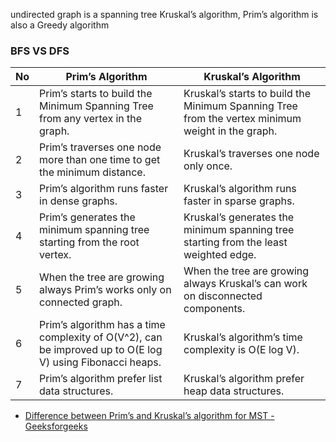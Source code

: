 
undirected graph is a spanning tree
Kruskal’s algorithm, Prim’s algorithm is also a Greedy algorithm

### BFS VS DFS

|  No    |  Prim’s Algorithm      |    Kruskal’s Algorithm     |
| -----  | ---------------------- | -------------------------- |
|    1   | Prim’s starts to build the Minimum Spanning Tree from any vertex in the graph. | Kruskal’s starts to build the Minimum Spanning Tree from the vertex minimum weight in the graph. |
|    2   | Prim’s traverses one node more than one time to get the minimum distance.   |  Kruskal’s traverses one node only once.      |
|    3   | Prim’s algorithm runs faster in dense graphs.        | Kruskal’s algorithm runs faster in sparse graphs.        |
|    4   | Prim’s generates the minimum spanning tree starting from the root vertex.        | Kruskal’s generates the minimum spanning tree starting from the least weighted edge.      |
|    5   | When the tree are growing always Prim’s works only on connected graph.        | When the tree are growing always Kruskal’s can work on disconnected components.       |
|    6   | Prim’s algorithm has a time complexity of O(V^2), can be improved up to O(E log V) using Fibonacci heaps. | Kruskal’s algorithm’s time complexity is O(E log V).        |
|    7   | Prim’s algorithm prefer list data structures.        | Kruskal’s algorithm prefer heap data structures.        |

- [Difference between Prim’s and Kruskal’s algorithm for MST - Geeksforgeeks](https://www.geeksforgeeks.org/difference-between-prims-and-kruskals-algorithm-for-mst/)
